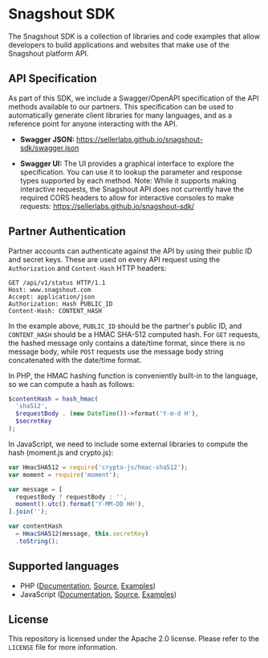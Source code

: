 # Snagshout SDK

The Snagshout SDK is a collection of libraries and code examples that allow
developers to build applications and websites that make use of the Snagshout
platform API.

## API Specification

As part of this SDK, we include a Swagger/OpenAPI specification of the API
methods available to our partners. This specification can be used to
automatically generate client libraries for many languages, and as a reference
point for anyone interacting with the API.

- **Swagger JSON:** https://sellerlabs.github.io/snagshout-sdk/swagger.json

- **Swagger UI:** The UI provides a graphical interface to explore the
  specification. You can use it to lookup the parameter and response types
  supported by each method. Note: While it supports making interactive
  requests, the Snagshout API does not currently have the required CORS headers
  to allow for interactive consoles to make requests:
  https://sellerlabs.github.io/snagshout-sdk/

## Partner Authentication

Partner accounts can authenticate against the API by using their public ID and
secret keys. These are used on every API request using the `Authorization` and
`Content-Hash` HTTP headers:

```http
GET /api/v1/status HTTP/1.1
Host: www.snagshout.com
Accept: application/json
Authorization: Hash PUBLIC_ID
Content-Hash: CONTENT_HASH

```

In the example above, `PUBLIC_ID` should be the partner's public ID, and
`CONTENT_HASH` should be a HMAC SHA-512 computed hash. For `GET` requests, the
hashed message only contains a date/time format, since there is no message body,
while `POST` requests use the message body string concatenated with the
date/time format.

In PHP, the HMAC hashing function is conveniently built-in to the language, so
we can compute a hash as follows:

```php
$contentHash = hash_hmac(
  'sha512',
  $requestBody . (new DateTime())->format('Y-m-d H'),
  $secretKey
);
```

In JavaScript, we need to include some external libraries to compute the hash
(moment.js and crypto.js):

```js
var HmacSHA512 = require('crypto-js/hmac-sha512');
var moment = require('moment');

var message = [
  requestBody ? requestBody : '',
  moment().utc().format('Y-MM-DD HH'),
].join('');

var contentHash
  = HmacSHA512(message, this.secretKey)
  .toString();
```
## Supported languages

- PHP ([Documentation][php-docs], [Source][php-src], [Examples][php-examples])
- JavaScript ([Documentation][js-docs], [Source][js-src],
  [Examples][js-examples])

## License

This repository is licensed under the Apache 2.0 license. Please refer to the
`LICENSE` file for more information.

[php-docs]: https://sellerlabs.github.io/snagshout-sdk/php/#readme
[php-src]: https://github.com/sellerlabs/snagshout-sdk/tree/master/php/src
[php-examples]: https://github.com/sellerlabs/snagshout-sdk/tree/master/php/examples

[js-docs]: https://sellerlabs.github.io/snagshout-sdk/js/#readme
[js-src]: https://github.com/sellerlabs/snagshout-sdk/tree/master/js/src
[js-examples]: https://github.com/sellerlabs/snagshout-sdk/tree/master/js/examples
